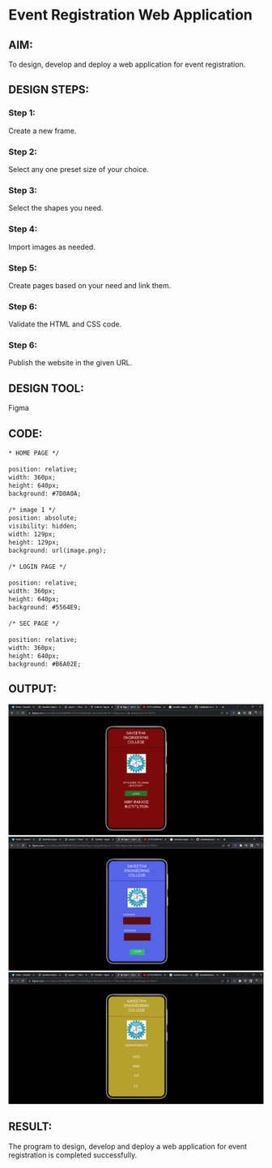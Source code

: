 # Event Registration Web Application

## AIM:
To design, develop and deploy a web application for event registration.

## DESIGN STEPS:

### Step 1:
Create a new frame.

### Step 2:
Select any one preset size of your choice.

### Step 3:
Select the shapes you need.

### Step 4:
Import images as needed.

### Step 5:
Create pages based on your need and link them.

### Step 6:

Validate the HTML and CSS code.

### Step 6:

Publish the website in the given URL.

## DESIGN TOOL:
Figma

## CODE:
```
* HOME PAGE */

position: relative;
width: 360px;
height: 640px;
background: #7D0A0A;

/* image 1 */
position: absolute;
visibility: hidden;
width: 129px;
height: 129px;
background: url(image.png);

/* LOGIN PAGE */

position: relative;
width: 360px;
height: 640px;
background: #5564E9;

/* SEC PAGE */

position: relative;
width: 360px;
height: 640px;
background: #B6A02E;

```
## OUTPUT:
![OUTPUT](./ex9.1.png)
![OUTPUT](./ex9.2.png)
![OUTPUT](./ex9.3.png)


## RESULT:
The program to design, develop and deploy a web application for event registration is completed successfully.